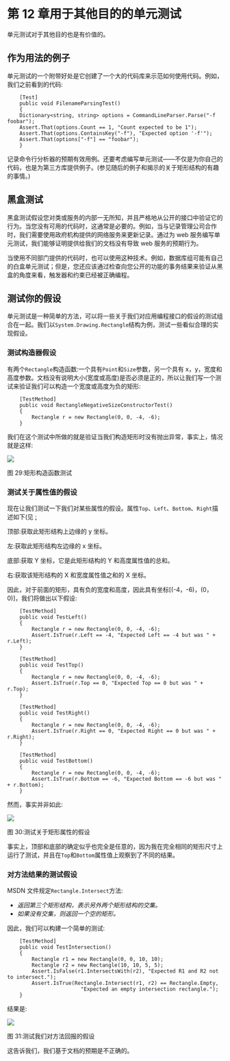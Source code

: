 # 第 12 章用于其他目的的单元测试

单元测试对于其他目的也是有价值的。

## 作为用法的例子

单元测试的一个附带好处是它创建了一个大的代码库来示范如何使用代码。例如，我们之前看到的代码:

```
    [Test]
    public void FilenameParsingTest()
    {
    Dictionary<string, string> options = CommandLineParser.Parse("-f foobar");
    Assert.That(options.Count == 1, "Count expected to be 1");
    Assert.That(options.ContainsKey("-f"), "Expected option '-f'");
    Assert.That(options["-f"] == "foobar");
    }

```

记录命令行分析器的预期有效用例。还要考虑编写单元测试——不仅是为你自己的代码，也是为第三方库提供例子。(参见随后的例子和揭示的关于矩形结构的有趣的事情。)

## 黑盒测试

黑盒测试假设您对类或服务的内部一无所知，并且严格地从公开的接口中验证它的行为。当您没有可用的代码时，这通常是必要的。例如，当与记录管理公司合作时，我们需要使用政府机构提供的网络服务来更新记录。通过为 web 服务编写单元测试，我们能够证明提供给我们的文档没有导致 web 服务的预期行为。

当使用不同部门提供的代码时，也可以使用这种技术。例如，数据库组可能有自己的白盒单元测试；但是，您还应该通过检查向您公开的功能的事务结果来验证从黑盒的角度来看，触发器和约束已经被正确编程。

## 测试你的假设

单元测试是一种简单的方法，可以将一些关于我们对应用编程接口的假设的测试组合在一起。我们以`System.Drawing.Rectangle`结构为例，测试一些看似合理的实现假设。

### 测试构造器假设

有两个`Rectangle`构造函数:一个具有`Point`和`Size`参数，另一个具有 x，y，宽度和高度参数。文档没有说明大小(宽度或高度)是否必须是正的，所以让我们写一个测试来验证我们可以构造一个宽度或高度为负的矩形:

```
    [TestMethod]
    public void RectangleNegativeSizeConstructorTest()
    {
        Rectangle r = new Rectangle(0, 0, -4, -6);
    }

```

我们在这个测试中所做的就是验证当我们构造矩形时没有抛出异常，事实上，情况就是这样:

![](../Images/image029.png)

图 29:矩形构造函数测试

### 测试关于属性值的假设

现在让我们测试一下我们对某些属性的假设。属性`Top`、`Left`、`Bottom`、`Right`描述如下(见
[:](http://msdn.microsoft.com/en-us/library/system.drawing.rectangle.aspx)

顶部:获取此矩形结构上边缘的 y 坐标。

左:获取此矩形结构左边缘的 x 坐标。

底部:获取 Y 坐标，它是此矩形结构的 Y 和高度属性值的总和。

右:获取该矩形结构的 X 和宽度属性值之和的 X 坐标。

因此，对于前面的矩形，具有负的宽度和高度，因此具有坐标[(-4，-6)，(0，0)]，我们将做出以下假设:

```
    [TestMethod]
    public void TestLeft()
    {
        Rectangle r = new Rectangle(0, 0, -4, -6);
        Assert.IsTrue(r.Left == -4, "Expected Left == -4 but was " + r.Left);
    }

    [TestMethod]
    public void TestTop()
    {
        Rectangle r = new Rectangle(0, 0, -4, -6);
        Assert.IsTrue(r.Top == 0, "Expected Top == 0 but was " + r.Top);
    }

    [TestMethod]
    public void TestRight()
    {
        Rectangle r = new Rectangle(0, 0, -4, -6);
        Assert.IsTrue(r.Right == 0, "Expected Right == 0 but was " + r.Right);
    }

    [TestMethod]
    public void TestBottom()
    {
        Rectangle r = new Rectangle(0, 0, -4, -6);
        Assert.IsTrue(r.Bottom == -6, "Expected Bottom == -6 but was " + r.Bottom);
    }

```

然而，事实并非如此:

![](../Images/image030.png)

图 30:测试关于矩形属性的假设

事实上，顶部和底部的确定似乎也完全是任意的，因为我在完全相同的矩形尺寸上运行了测试，并且在`Top`和`Bottom`属性值上观察到了不同的结果。

### 对方法结果的测试假设

MSDN 文件规定`Rectangle.Intersect`方法:

*   *返回第三个矩形结构，表示另外两个矩形结构的交集。*
*   *如果没有交集，则返回一个空的矩形。*

因此，我们可以构建一个简单的测试:

```
    [TestMethod]
    public void TestIntersection()
    {
        Rectangle r1 = new Rectangle(0, 0, 10, 10);
        Rectangle r2 = new Rectangle(10, 10, 5, 5);
        Assert.IsFalse(r1.IntersectsWith(r2), "Expected R1 and R2 not to intersect.");
        Assert.IsTrue(Rectangle.Intersect(r1, r2) == Rectangle.Empty,
                        "Expected an empty intersection rectangle.");
    }

```

结果是:

![](../Images/image031.png)

图 31:测试我们对方法回报的假设

这告诉我们，我们基于文档的预期是不正确的。